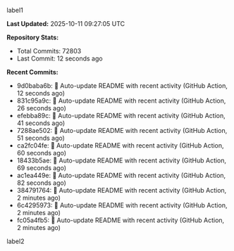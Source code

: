 
label1 
<!-- ACTIVITY_START -->
**Last Updated:** 2025-10-11 09:27:05 UTC

**Repository Stats:**
- Total Commits: 72803
- Last Commit: 12 seconds ago

**Recent Commits:**
- 9d0baba6b: 🤖 Auto-update README with recent activity (GitHub Action, 12 seconds ago)
- 831c95a9c: 🤖 Auto-update README with recent activity (GitHub Action, 26 seconds ago)
- efebba89c: 🤖 Auto-update README with recent activity (GitHub Action, 41 seconds ago)
- 7288ae502: 🤖 Auto-update README with recent activity (GitHub Action, 51 seconds ago)
- ca2fc04fe: 🤖 Auto-update README with recent activity (GitHub Action, 60 seconds ago)
- 18433b5ae: 🤖 Auto-update README with recent activity (GitHub Action, 69 seconds ago)
- ac1ea449e: 🤖 Auto-update README with recent activity (GitHub Action, 82 seconds ago)
- 384791764: 🤖 Auto-update README with recent activity (GitHub Action, 2 minutes ago)
- 6c4295973: 🤖 Auto-update README with recent activity (GitHub Action, 2 minutes ago)
- fc05a4fb5: 🤖 Auto-update README with recent activity (GitHub Action, 2 minutes ago)
<!-- ACTIVITY_END -->

label2
